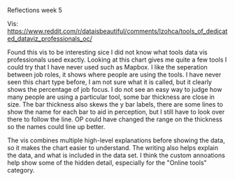 Reflections week 5

Vis: https://www.reddit.com/r/dataisbeautiful/comments/lzohca/tools_of_dedicated_dataviz_professionals_oc/

Found this vis to be interesting sice I did not know what tools data vis professionals used exactly. 
Looking at this chart gives me quite a few tools I could try that I have never used such as Mapbox.
I like the seperation between job roles, it shows where people are using the tools.
I have never seen this chart type before, I am not sure what it is called, but it clearly shows the percentage of job focus. 
I do not see an easy way to judge how many people are using a particular tool, some bar thickness are close in size.
The bar thickness also skews the y bar labels, there are some lines to show the name for each bar to aid in perception, but I still have to look over there to follow the line.
OP could have changed the range on the thickness so the names could line up better.

The vis combines multiple high-level explanations before showing the data, so it makes the chart easier to understand.
The writing also helps explain the data, and what is included in the data set.
I think the custom annoations help show some of the hidden detail, especially for the "Online tools" category.
